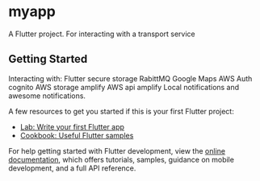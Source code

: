 # myapp

A Flutter project. For interacting with a transport service 

## Getting Started

Interacting with:
Flutter secure storage 
RabittMQ
Google Maps 
AWS Auth cognito 
AWS storage amplify 
AWS api amplify 
Local notifications and awesome notifications. 


A few resources to get you started if this is your first Flutter project:

- [Lab: Write your first Flutter app](https://docs.flutter.dev/get-started/codelab)
- [Cookbook: Useful Flutter samples](https://docs.flutter.dev/cookbook)

For help getting started with Flutter development, view the
[online documentation](https://docs.flutter.dev/), which offers tutorials,
samples, guidance on mobile development, and a full API reference.
